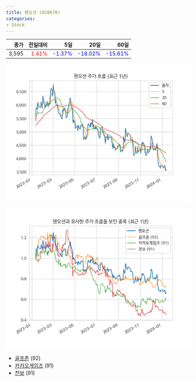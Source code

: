 ```yaml
---
title: 팬오션 (028670)
categories:
- Stock
---
```


|종가|전일대비|5일|20일|60일|
|---:|-------:|--:|---:|---:|
|3,595|<span style="color: red">1.41%</span>|<span style="color: blue">-1.37%</span>|<span style="color: blue">-18.02%</span>|<span style="color: blue">-15.61%</span>|


<!-- more -->

![028670](/assets/images/stock/028670.png)

![028670](/assets/images/stock/028670_sim.png)

- [골프존](/215000/) (92)
- [카카오게임즈](/293490/) (91)
- [천보](//278280/) (91)